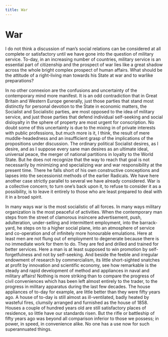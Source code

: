 ```yaml
---
title: War
---
```

# War

I do not think a discussion of man’s social relations can be considered
at all complete or satisfactory until we have gone into the question of
military service. To-day, in an increasing number of countries, military
service is an essential part of citizenship and the prospect of war lies
like a great shadow across the whole bright complex prospect of human
affairs. What should be the attitude of a right-living man towards his
State at war and to warlike preparations?

In no other connexion are the confusions and uncertainty of the
contemporary mind more manifest. It is an odd contradiction that in
Great Britain and Western Europe generally, just those parties that
stand most distinctly for personal devotion to the State in economic
matters, the Socialist and Socialistic parties, are most opposed to the
idea of military service, and just those parties that defend individual
self-seeking and social disloyalty in the sphere of property are most
urgent for conscription. No doubt some of this uncertainty is due to the
mixing in of private interests with public professions, but much more is
it, I think, the result of mere muddle-headedness and an insufficient
grasp of the implications of the propositions under discussion. The
ordinary political Socialist desires, as I desire, and as I suppose
every sane man desires as an ultimate ideal, universal peace, the merger
of national partitions in loyalty to the World State. But he does not
recognize that the way to reach that goal is not necessarily by
minimizing and specializing war and war responsibility at the present
time. There he falls short of his own constructive conceptions and
lapses into the secessionist methods of the earlier Radicals. We have
here another case strictly parallel to several we have already
considered. War is a collective concern; to turn one’s back upon it, to
refuse to consider it as a possibility, is to leave it entirely to those
who are least prepared to deal with it in a broad spirit.

In many ways war is the most socialistic of all forces. In many ways
military organization is the most peaceful of activities. When the
contemporary man steps from the street of clamorous insincere
advertisement, push, adulteration, under-selling and intermittent
employment, into the barrack-yard, he steps on to a higher social plane,
into an atmosphere of service and co-operation and of infinitely more
honourable emulations. Here at least men are not flung out of employment
to degenerate because there is no immediate work for them to do. They
are fed and drilled and trained for better services. Here a man is at
least supposed to win promotion by self-forgetfulness and not by
self-seeking. And beside the feeble and irregular endowment of research
by commercialism, its little short-sighted snatches at profit by
innovation and scientific economy, see how remarkable is the steady and
rapid development of method and appliances in naval and military
affairs\! Nothing is more striking than to compare the progress of civil
conveniences which has been left almost entirely to the trader, to the
progress in military apparatus during the last few decades. The house
appliances of to-day for example, are little better than they were fifty
years ago. A house of to-day is still almost as ill-ventilated, badly
heated by wasteful fires, clumsily arranged and furnished as the house
of 1858. Houses a couple of hundred years old are still satisfactory
places of residence, so little have our standards risen. But the rifle
or battleship of fifty years ago was beyond all comparison inferior to
those we possess; in power, in speed, in convenience alike. No one has a
use now for such superannuated things.
